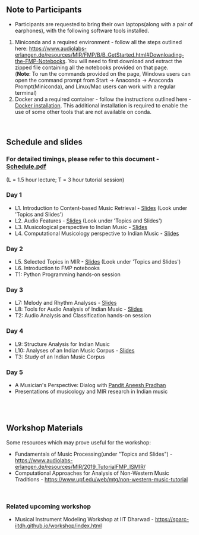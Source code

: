 <!--
### Expected background
Participants are expected to have a strong background (3+ years of undergraduate curriculum) in two or more of the following: programming, signal processing, music. Researchers and musicians with an interest in technology are welcome.  

**Space is limited. Please fill out the pre-registration form if interested, and we will get back to you with further instructions by September 15.**  
Link to the form: <a href="https://forms.gle/dLoJbC3Ljc5vBhgp8">https://forms.gle/dLoJbC3Ljc5vBhgp8</a>  -->

## Note to Participants
* Participants are requested to bring their own laptops(along with a pair of earphones), with the following software tools installed.
1. Miniconda and a required environment - follow all the steps outlined here: <a href="https://www.audiolabs-erlangen.de/resources/MIR/FMP/B/B_GetStarted.html#Downloading-the-FMP-Notebooks">https://www.audiolabs-erlangen.de/resources/MIR/FMP/B/B_GetStarted.html#Downloading-the-FMP-Notebooks</a>. You will need to first download and extract the zipped file containing all the notebooks provided on that page.<br/>
(**Note**: To run the commands provided on the page, Windows users can open the command prompt from Start -> Anaconda -> Anaconda Prompt(Miniconda), and Linux/Mac users can work with a regular terminal)
2. Docker and a required container - follow the instructions outlined here - [Docker installation](docker_instr.md). This additional installation is required to enable the use of some other tools that are not available on conda.
<br/>


## Schedule and slides
### For detailed timings, please refer to this document - [Schedule.pdf](Schedule_full.pdf)
(L = 1.5 hour lecture;  T = 3 hour tutorial session)

### Day 1
* L1. Introduction to Content-based Music Retrieval - <a href="https://www.audiolabs-erlangen.de/resources/MIR/2019_TutorialFMP_ISMIR/">Slides</a> (Look under 'Topics and Slides')
* L2. Audio Features - <a href="https://www.audiolabs-erlangen.de/resources/MIR/2019_TutorialFMP_ISMIR/">Slides</a> (Look under 'Topics and Slides')
* L3. Musicological perspective to Indian Music - <a href="https://drive.google.com/open?id=1w-ar98c-sd86l1YMhJDeqXuVbVBOr7CC">Slides</a>
* L4. Computational Musicology perspective to Indian Music - <a href="https://drive.google.com/open?id=1E4i9dUxVCBB4U-fRaGtgTu0hlVMIKmgm">Slides</a>

### Day 2
* L5. Selected Topics in MIR - <a href="https://www.audiolabs-erlangen.de/resources/MIR/2019_TutorialFMP_ISMIR/">Slides</a> (Look under 'Topics and Slides')
* L6. Introduction to FMP notebooks
* T1: Python Programming hands-on session

### Day 3
* L7: Melody and Rhythm Analyses - <a href="https://drive.google.com/open?id=1dkfCdFgKqljMDSVCV-eL28iJSONmNOdv">Slides</a>
* L8: Tools for Audio Analysis of Indian Music - <a href="https://drive.google.com/open?id=1pD-NwUP3I0EgkQdwfc8veDnAfOl6pZxd">Slides</a>
* T2: Audio Analysis and Classification hands-on session

### Day 4
* L9: Structure Analysis for Indian Music
* L10: Analyses of an Indian Music Corpus - <a href="https://drive.google.com/file/d/1kHvCOlulJoBPqL4rLV5LoljQ6PF-I7lV/view?usp=sharing">Slides</a>
* T3: Study of an Indian Music Corpus
 
### Day 5
* A Musician's Perspective: Dialog with <a href="https://aneeshpradhan.com/">Pandit Aneesh Pradhan</a>
* Presentations of musicology and MIR research in Indian music
<!--* Hindustani classical music concert-->
<br/><br/>

## Workshop Materials
Some resources which may prove useful for the workshop:
* Fundamentals of Music Processing(under "Topics and Slides") - <a href="https://www.audiolabs-erlangen.de/resources/MIR/2019_TutorialFMP_ISMIR/">https://www.audiolabs-erlangen.de/resources/MIR/2019_TutorialFMP_ISMIR/</a>
* Computational Approaches for Analysis of Non-Western Music Traditions - <a href="https://www.upf.edu/web/mtg/non-western-music-tutorial">https://www.upf.edu/web/mtg/non-western-music-tutorial</a>

<br/>

### Related upcoming workshop
* Musical Instrument Modeling Workshop at IIT Dharwad - <a href="https://sparc-iitdh.github.io/workshop/index.html">https://sparc-iitdh.github.io/workshop/index.html</a>

